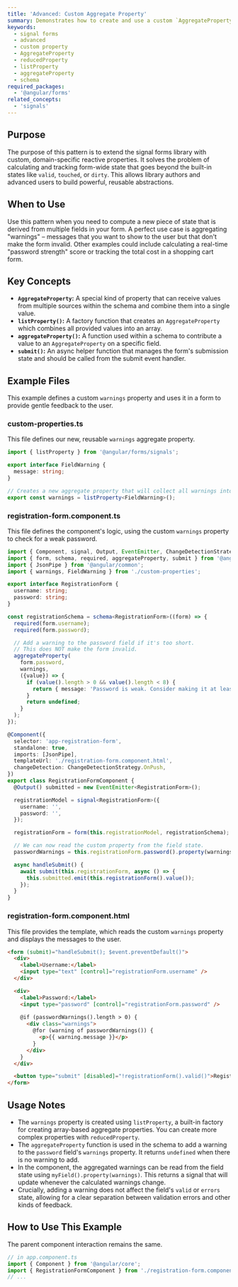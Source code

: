 ```yaml
---
title: 'Advanced: Custom Aggregate Property'
summary: Demonstrates how to create and use a custom `AggregateProperty` to compute a new reactive state across a form, such as aggregating non-blocking warning messages.
keywords:
  - signal forms
  - advanced
  - custom property
  - AggregateProperty
  - reducedProperty
  - listProperty
  - aggregateProperty
  - schema
required_packages:
  - '@angular/forms'
related_concepts:
  - 'signals'
---
```


## Purpose

The purpose of this pattern is to extend the signal forms library with custom, domain-specific reactive properties. It solves the problem of calculating and tracking form-wide state that goes beyond the built-in states like `valid`, `touched`, or `dirty`. This allows library authors and advanced users to build powerful, reusable abstractions.

## When to Use

Use this pattern when you need to compute a new piece of state that is derived from multiple fields in your form. A perfect use case is aggregating "warnings" – messages that you want to show to the user but that don't make the form invalid. Other examples could include calculating a real-time "password strength" score or tracking the total cost in a shopping cart form.

## Key Concepts

- **`AggregateProperty`:** A special kind of property that can receive values from multiple sources within the schema and combine them into a single value.
- **`listProperty()`:** A factory function that creates an `AggregateProperty` which combines all provided values into an array.
- **`aggregateProperty()`:** A function used within a schema to contribute a value to an `AggregateProperty` on a specific field.
- **`submit()`:** An async helper function that manages the form's submission state and should be called from the submit event handler.

## Example Files

This example defines a custom `warnings` property and uses it in a form to provide gentle feedback to the user.

### custom-properties.ts

This file defines our new, reusable `warnings` aggregate property.

```typescript
import { listProperty } from '@angular/forms/signals';

export interface FieldWarning {
  message: string;
}

// Creates a new aggregate property that will collect all warnings into an array.
export const warnings = listProperty<FieldWarning>();
```

### registration-form.component.ts

This file defines the component's logic, using the custom `warnings` property to check for a weak password.

```typescript
import { Component, signal, Output, EventEmitter, ChangeDetectionStrategy } from '@angular/core';
import { form, schema, required, aggregateProperty, submit } from '@angular/forms/signals';
import { JsonPipe } from '@angular/common';
import { warnings, FieldWarning } from './custom-properties';

export interface RegistrationForm {
  username: string;
  password: string;
}

const registrationSchema = schema<RegistrationForm>((form) => {
  required(form.username);
  required(form.password);

  // Add a warning to the password field if it's too short.
  // This does NOT make the form invalid.
  aggregateProperty(
    form.password,
    warnings,
    ({value}) => {
      if (value().length > 0 && value().length < 8) {
        return { message: 'Password is weak. Consider making it at least 8 characters.' };
      }
      return undefined;
    }
  );
});

@Component({
  selector: 'app-registration-form',
  standalone: true,
  imports: [JsonPipe],
  templateUrl: './registration-form.component.html',
  changeDetection: ChangeDetectionStrategy.OnPush,
})
export class RegistrationFormComponent {
  @Output() submitted = new EventEmitter<RegistrationForm>();

  registrationModel = signal<RegistrationForm>({
    username: '',
    password: '',
  });

  registrationForm = form(this.registrationModel, registrationSchema);

  // We can now read the custom property from the field state.
  passwordWarnings = this.registrationForm.password().property(warnings);

  async handleSubmit() {
    await submit(this.registrationForm, async () => {
      this.submitted.emit(this.registrationForm().value());
    });
  }
}
```

### registration-form.component.html

This file provides the template, which reads the custom `warnings` property and displays the messages to the user.

```html
<form (submit)="handleSubmit(); $event.preventDefault()">
  <div>
    <label>Username:</label>
    <input type="text" [control]="registrationForm.username" />
  </div>

  <div>
    <label>Password:</label>
    <input type="password" [control]="registrationForm.password" />
    
    @if (passwordWarnings().length > 0) {
      <div class="warnings">
        @for (warning of passwordWarnings()) {
          <p>{{ warning.message }}</p>
        }
      </div>
    }
  </div>

  <button type="submit" [disabled]="!registrationForm().valid()">Register</button>
</form>
```

## Usage Notes

- The `warnings` property is created using `listProperty`, a built-in factory for creating array-based aggregate properties. You can create more complex properties with `reducedProperty`.
- The `aggregateProperty` function is used in the schema to add a warning to the `password` field's `warnings` property. It returns `undefined` when there is no warning to add.
- In the component, the aggregated warnings can be read from the field state using `myField().property(warnings)`. This returns a signal that will update whenever the calculated warnings change.
- Crucially, adding a warning does not affect the field's `valid` or `errors` state, allowing for a clear separation between validation errors and other kinds of feedback.

## How to Use This Example

The parent component interaction remains the same.

```typescript
// in app.component.ts
import { Component } from '@angular/core';
import { RegistrationFormComponent } from './registration-form.component';
// ...
```
